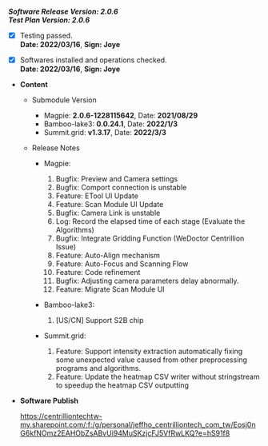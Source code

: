 


  
***Software Release Version: 2.0.6***  
***Test Plan Version: 2.0.6***

* [X] Testing passed.  
      **Date: 2022/03/16**,   **Sign: Joye**

* [X] Softwares installed and operations checked.  
      **Date: 2022/03/16**,   **Sign: Joye**

*  **Content**  
    *  Submodule Version  
        *  Magpie: **2.0.6-1228115642**,          Date: **2021/08/29**  
        *  Bamboo-lake3: **0.0.24.1**,          Date: **2022/1/3**  
        *  Summit.grid: **v1.3.17**,          Date: **2022/3/3**

    *  Release Notes  
        *  Magpie:  
            1. Bugfix: Preview and Camera settings  
            2. Bugfix: Comport connection is unstable  
            3. Feature: ETool UI Update  
            4. Feature: Scan Module UI Update  
            5. Bugfix: Camera Link is unstable  
            6. Log: Record the elapsed time of each stage (Evaluate the Algorithms)  
            7. Bugfix: Integrate Gridding Function (WeDoctor Centrillion Issue)  
            8. Feature: Auto-Align mechanism  
            9. Feature: Auto-Focus and Scanning Flow  
            10. Feature: Code refinement  
            11. Bugfix: Adjusting camera parameters delay abnormally.  
            12. Feature: Migrate Scan Module UI
  
        *  Bamboo-lake3:  
            1. [US/CN] Support S2B chip
  
        *  Summit.grid:  
            1. Feature: Support intensity extraction automatically fixing some unexpected value caused from other preprocessing programs and algorithms.  
            2. Feature: Update the heatmap CSV writer without stringstream to speedup the heatmap CSV outputting
  
* **Software Publish** 

    https://centrilliontechtw-my.sharepoint.com/:f:/g/personal/jeffho_centrilliontech_com_tw/Eosj0nG6kfNOmz2EAHObZsABvUi94MuSKzjcFJ5VfRwLKQ?e=hS91f8